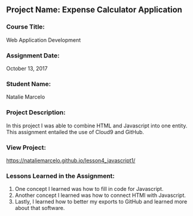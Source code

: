 ## Project Name:  Expense Calculator Application

### Course Title:
Web Application Development

### Assignment Date:  
October 13, 2017

### Student Name:  
Natalie Marcelo

### Project Description:
In this project I was able to combine HTML and Javascript into one entity. This assignment entailed the use of Cloud9 and GitHub.

### View Project:
https://nataliemarcelo.github.io/lesson4_javascript1/

### Lessons Learned in the Assignment:
1. One concept I learned was how to fill in code for Javascript.
2. Another concept I learned was how to connect HTMl with Javascript.
3. Lastly, I learned how to better my exports to GitHub and learned more about that software.

